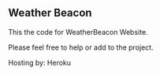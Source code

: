 Weather Beacon
--------------
This the code for WeatherBeacon Website.

Please feel free to help or add to the project.

Hosting by: Heroku
